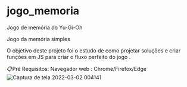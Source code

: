 # jogo_memoria
 Jogo de memória do Yu-Gi-Oh

Jogo da memória simples

O objetivo deste projeto foi o estudo de como projetar soluções e criar funções em JS para criar o fluxo perfeito do jogo .

📋Pré Requisitos:
Navegador web : Chrome/Firefox/Edge
![Captura de tela 2022-03-02 004141](https://user-images.githubusercontent.com/27660298/156297304-2e1fba66-d97b-4ea2-a6ee-598200a63b0e.jpg)
